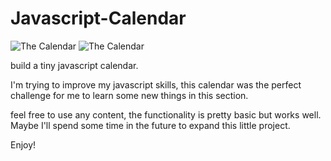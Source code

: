 # Javascript-Calendar

![The Calendar](../master/images/calendar.PNG) ![The Calendar](../master/images/calendar2.PNG)

build a tiny javascript calendar. 

I'm trying to improve my javascript skills, this calendar was the perfect challenge for me to learn some 
new things in this section. 

feel free to use any content, the functionality is pretty basic but works well. 
Maybe I'll spend some time in the future to expand this little project. 

Enjoy!

